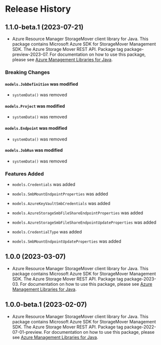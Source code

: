 # Release History

## 1.1.0-beta.1 (2023-07-21)

- Azure Resource Manager StorageMover client library for Java. This package contains Microsoft Azure SDK for StorageMover Management SDK. The Azure Storage Mover REST API. Package tag package-preview-2023-07. For documentation on how to use this package, please see [Azure Management Libraries for Java](https://aka.ms/azsdk/java/mgmt).

### Breaking Changes

#### `models.JobDefinition` was modified

* `systemData()` was removed

#### `models.Project` was modified

* `systemData()` was removed

#### `models.Endpoint` was modified

* `systemData()` was removed

#### `models.JobRun` was modified

* `systemData()` was removed

### Features Added

* `models.Credentials` was added

* `models.SmbMountEndpointProperties` was added

* `models.AzureKeyVaultSmbCredentials` was added

* `models.AzureStorageSmbFileShareEndpointProperties` was added

* `models.AzureStorageSmbFileShareEndpointUpdateProperties` was added

* `models.CredentialType` was added

* `models.SmbMountEndpointUpdateProperties` was added

## 1.0.0 (2023-03-07)

- Azure Resource Manager StorageMover client library for Java. This package contains Microsoft Azure SDK for StorageMover Management SDK. The Azure Storage Mover REST API. Package tag package-2023-03. For documentation on how to use this package, please see [Azure Management Libraries for Java](https://aka.ms/azsdk/java/mgmt).

## 1.0.0-beta.1 (2023-02-07)

- Azure Resource Manager StorageMover client library for Java. This package contains Microsoft Azure SDK for StorageMover Management SDK. The Azure Storage Mover REST API. Package tag package-2022-07-01-preview. For documentation on how to use this package, please see [Azure Management Libraries for Java](https://aka.ms/azsdk/java/mgmt).
